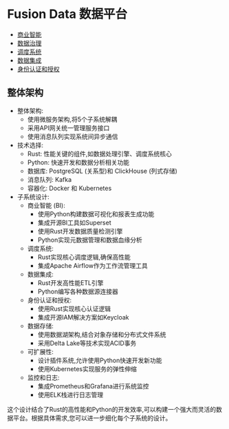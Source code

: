 # Fusion Data 数据平台

- [商业智能](./bi.md)
- [数据治理](./governance.md)
- [调度系统](./scheduler.md)
- [数据集成](./integration.md)
- [身份认证和授权](./iam/index.md)

## 整体架构

- 整体架构:
  - 使用微服务架构,将5个子系统解耦
  - 采用API网关统一管理服务接口
  - 使用消息队列实现系统间异步通信
- 技术选择:
  - Rust: 性能关键的组件,如数据处理引擎、调度系统核心
  - Python: 快速开发和数据分析相关功能
  - 数据库: PostgreSQL (关系型)和 ClickHouse (列式存储)
  - 消息队列: Kafka
  - 容器化: Docker 和 Kubernetes
- 子系统设计:
  - 商业智能 (BI):
    - 使用Python构建数据可视化和报表生成功能
    - 集成开源BI工具如Superset
    - 使用Rust开发数据质量检测引擎
    - Python实现元数据管理和数据血缘分析
  - 调度系统:
    - Rust实现核心调度逻辑,确保高性能
    - 集成Apache Airflow作为工作流管理工具
  - 数据集成:
    - Rust开发高性能ETL引擎
    - Python编写各种数据源连接器
  - 身份认证和授权:
    - 使用Rust实现核心认证逻辑
    - 集成开源IAM解决方案如Keycloak
  - 数据存储:
    - 使用数据湖架构,结合对象存储和分布式文件系统
    - 采用Delta Lake等技术实现ACID事务
  - 可扩展性:
    - 设计插件系统,允许使用Python快速开发新功能
    - 使用Kubernetes实现服务的弹性伸缩
  - 监控和日志:
    - 集成Prometheus和Grafana进行系统监控
    - 使用ELK栈进行日志管理

这个设计结合了Rust的高性能和Python的开发效率,可以构建一个强大而灵活的数据平台。根据具体需求,您可以进一步细化每个子系统的设计。
